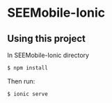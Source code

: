 SEEMobile-Ionic
=====================

## Using this project

In SEEMobile-Ionic directory

```bash
$ npm install
```

Then run:

```bash
$ ionic serve
```
